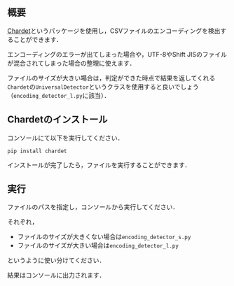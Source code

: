 ## 概要
[Chardet](https://pypi.org/project/chardet/)というパッケージを使用し，CSVファイルのエンコーディングを検出することができます．

エンコーディングのエラーが出てしまった場合や，UTF-8やShift JISのファイルが混合されてしまった場合の整理に使えます．

ファイルのサイズが大きい場合は，判定ができた時点で結果を返してくれる`Chardet`の`UniversalDetector`というクラスを使用すると良いでしょう（`encoding_detector_l.py`に該当）．

## Chardetのインストール
コンソールにて以下を実行してください．
```
pip install chardet
```
インストールが完了したら，ファイルを実行することができます．

## 実行
ファイルのパスを指定し，コンソールから実行してください．

それぞれ，
- ファイルのサイズが大きくない場合は`encoding_detector_s.py`
- ファイルのサイズが大きい場合は`encoding_detector_l.py`

というように使い分けてください．

結果はコンソールに出力されます．
